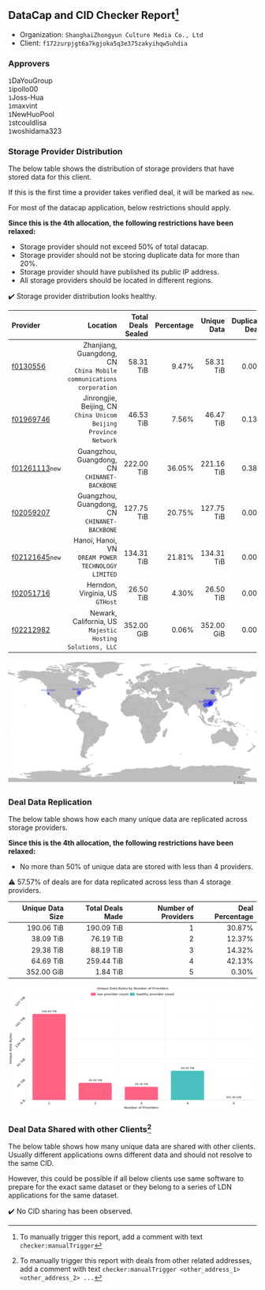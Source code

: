 ## DataCap and CID Checker Report[^1]
 - Organization: `ShanghaiZhongyun Culture Media Co., Ltd`
 - Client: `f172zurpjgt6a7kgjoka5q3e375zakyihqw5uhdia`
### Approvers
`1`DaYouGroup<br/>`1`ipollo00<br/>`1`Joss-Hua<br/>`1`maxvint<br/>`1`NewHuoPool<br/>`1`stcouldlisa<br/>`1`woshidama323

### Storage Provider Distribution
The below table shows the distribution of storage providers that have stored data for this client.

If this is the first time a provider takes verified deal, it will be marked as `new`.

For most of the datacap application, below restrictions should apply.

**Since this is the 4th allocation, the following restrictions have been relaxed:**
 - Storage provider should not exceed 50% of total datacap.
 - Storage provider should not be storing duplicate data for more than 20%.
 - Storage provider should have published its public IP address.
 - All storage providers should be located in different regions.

✔️ Storage provider distribution looks healthy.

| Provider                                                    |                                                               Location | Total Deals Sealed | Percentage | Unique Data | Duplicate Deals |
| :---------------------------------------------------------- | ---------------------------------------------------------------------: | -----------------: | ---------: | ----------: | --------------: |
| [f0130556](https://filfox.info/en/address/f0130556)         | Zhanjiang, Guangdong, CN<br/>`China Mobile communications corporation` |          58.31 TiB |      9.47% |   58.31 TiB |           0.00% |
| [f01969746](https://filfox.info/en/address/f01969746)       |    Jinrongjie, Beijing, CN<br/>`China Unicom Beijing Province Network` |          46.53 TiB |      7.56% |   46.47 TiB |           0.13% |
| [f01261113](https://filfox.info/en/address/f01261113)`new`  |                       Guangzhou, Guangdong, CN<br/>`CHINANET-BACKBONE` |         222.00 TiB |     36.05% |  221.16 TiB |           0.38% |
| [f02059207](https://filfox.info/en/address/f02059207)       |                       Guangzhou, Guangdong, CN<br/>`CHINANET-BACKBONE` |         127.75 TiB |     20.75% |  127.75 TiB |           0.00% |
| [f02121645](https://filfox.info/en/address/f02121645)`new`  |                  Hanoi, Hanoi, VN<br/>`DREAM POWER TECHNOLOGY LIMITED` |         134.31 TiB |     21.81% |  134.31 TiB |           0.00% |
| [f02051716](https://filfox.info/en/address/f02051716)       |                                     Herndon, Virginia, US<br/>`GTHost` |          26.50 TiB |      4.30% |   26.50 TiB |           0.00% |
| [f02212982](https://filfox.info/en/address/f02212982)       |           Newark, California, US<br/>`Majestic Hosting Solutions, LLC` |         352.00 GiB |      0.06% |  352.00 GiB |           0.00% |

<img src="https://raw.githubusercontent.com/data-preservation-programs/filplus-checker-assets/main/filecoin-project/filecoin-plus-large-datasets/issues/1476/1686882233131.png"/>

### Deal Data Replication
The below table shows how each many unique data are replicated across storage providers.


**Since this is the 4th allocation, the following restrictions have been relaxed:**
- No more than 50% of unique data are stored with less than 4 providers.

⚠️ 57.57% of deals are for data replicated across less than 4 storage providers.

| Unique Data Size | Total Deals Made | Number of Providers | Deal Percentage |
| ---------------: | ---------------: | ------------------: | --------------: |
|       190.06 TiB |       190.09 TiB |                   1 |          30.87% |
|        38.09 TiB |        76.19 TiB |                   2 |          12.37% |
|        29.38 TiB |        88.19 TiB |                   3 |          14.32% |
|        64.69 TiB |       259.44 TiB |                   4 |          42.13% |
|       352.00 GiB |         1.84 TiB |                   5 |           0.30% |

<img src="https://raw.githubusercontent.com/data-preservation-programs/filplus-checker-assets/main/filecoin-project/filecoin-plus-large-datasets/issues/1476/1686882233783.png"/>

### Deal Data Shared with other Clients[^3]
The below table shows how many unique data are shared with other clients.
Usually different applications owns different data and should not resolve to the same CID.

However, this could be possible if all below clients use same software to prepare for the exact same dataset or they belong to a series of LDN applications for the same dataset.

✔️ No CID sharing has been observed.

[^1]: To manually trigger this report, add a comment with text `checker:manualTrigger`

[^2]: Deals from those addresses are combined into this report as they are specified with `checker:manualTrigger`

[^3]: To manually trigger this report with deals from other related addresses, add a comment with text `checker:manualTrigger <other_address_1> <other_address_2> ...`
